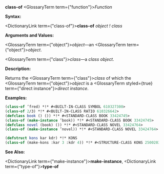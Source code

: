 **class-of** <GlossaryTerm  term={"function"}><i>Function</i></GlossaryTerm> 



**Syntax:** 



<DictionaryLink  term={"class-of"}><b>class-of</b></DictionaryLink> *object ! class* 



**Arguments and Values:** 



<GlossaryTerm  term={"object"}><i>object</i></GlossaryTerm>—an <GlossaryTerm  term={"object"}><i>object</i></GlossaryTerm>. 



<GlossaryTerm  term={"class"}><i>class</i></GlossaryTerm>—a *class object*. 



**Description:** 



Returns the <GlossaryTerm  term={"class"}><i>class</i></GlossaryTerm> of which the <GlossaryTerm  term={"object"}><i>object</i></GlossaryTerm> is a <GlossaryTerm styled={true} term={"direct instance"}><i>direct instance</i></GlossaryTerm>. 



**Examples:**
```lisp
(class-of ’fred) *!* #<BUILT-IN-CLASS SYMBOL 610327300> 
(class-of 2/3) *!* #<BUILT-IN-CLASS RATIO 610326642> 
(defclass book () ()) *!* #<STANDARD-CLASS BOOK 33424745> 
(class-of (make-instance ’book)) *!* #<STANDARD-CLASS BOOK 33424745> 
(defclass novel (book) ()) *!* #<STANDARD-CLASS NOVEL 33424764> 
(class-of (make-instance ’novel)) *!* #<STANDARD-CLASS NOVEL 33424764> 

(defstruct kons kar kdr) *!* KONS 
(class-of (make-kons :kar 3 :kdr 4)) *!* #<STRUCTURE-CLASS KONS 250020317> 
```
**See Also:** 



<DictionaryLink  term={"make-instance"}><b>make-instance</b></DictionaryLink>, <DictionaryLink  term={"type-of"}><b>type-of</b></DictionaryLink> 



